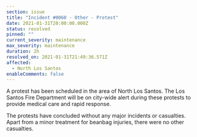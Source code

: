 ```yaml
---
section: issue
title: "Incident #0060 - Other - Protest"
date: 2021-01-31T20:00:00.000Z
status: resolved
pinned: ""
current_severity: maintenance
max_severity: maintenance
duration: 2h
resolved_on: 2021-01-31T21:49:36.571Z
affected:
  - North Los Santos
enableComments: false
---
```

A protest has been scheduled in the area of North Los Santos. The Los Santos Fire Department will be on city-wide alert during these protests to provide medical care and rapid response.

The protests have concluded without any major incidents or casualties. Apart from a minor treatment for beanbag injuries, there were no other casualties.